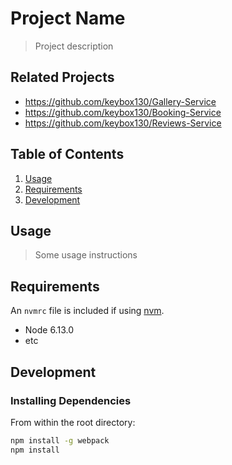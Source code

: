 # Project Name

> Project description

## Related Projects

  - https://github.com/keybox130/Gallery-Service
  - https://github.com/keybox130/Booking-Service
  - https://github.com/keybox130/Reviews-Service

## Table of Contents

1. [Usage](#Usage)
1. [Requirements](#requirements)
1. [Development](#development)

## Usage

> Some usage instructions

## Requirements

An `nvmrc` file is included if using [nvm](https://github.com/creationix/nvm).

- Node 6.13.0
- etc

## Development

### Installing Dependencies

From within the root directory:

```sh
npm install -g webpack
npm install
```
